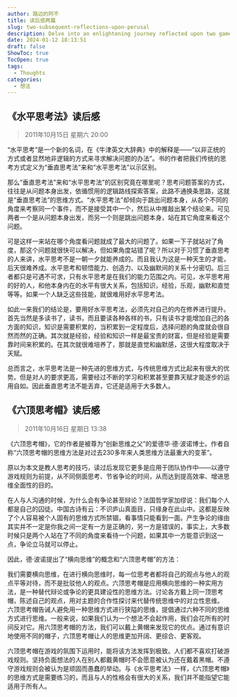 ```yaml
---
author: 路边的阿不
title: 读后感两篇
slug: two-subsequent-reflections-upon-perusal
description: Delve into an enlightening journey reflected upon two game-changing methods of thinking - Lateral Thinking and Six Thinking Hats. Discover new gates towards efficient problem-solving, team collaboration and personal growth!
date: 2024-01-12 18:13:51
draft: false
ShowToc: true
TocOpen: true
tags:
  - Thoughts
categories:
  - 想法
---
```

## 《水平思考法》读后感

> 2011年10月15日 星期六 20:00
 

“水平思考”是一个新的名词，在《牛津英文大辞典》中的解释是——“以非正统的方式或者显然地非逻辑的方式来寻求解决问题的办法”。书的作者把我们传统的思考方式定义为“垂直思考法”来和“水平思考法”以示区别。


那么“垂直思考法”来和“水平思考法”的区别究竟在哪里呢？思考问题答案的方式，往往是从问题本身出发，依循惯用的逻辑路线探索答案，此路不通换条思路，这就是“垂直思考法”的思维方式。“水平思考法”却倾向于跳出问题本身，从各个不同的角度来考察同一个事件，而不是接受其中一个，然后从中推敲出某个结论来。可见两者一个是从问题本身出发，而另一个则是跳出问题本身，站在其它角度来看这个问题。


可是这样一来站在哪个角度看问题就成了最大的问题了。如果一下子就站对了角度，那这个问题就很快可以解决，但如果角度站错了呢？所以对于习惯了垂直思考的人来讲，水平思考不是一朝一夕就能养成的。而且我认为这是一种天生的才能，后天很难养成。水平思考和顿悟能力、创造力、以及幽默间的关系十分密切。后三者都只是可遇不可求，只有水平思考是在我们的能力范围之内。可见，水平思考用的好的人，和他本身内在的水平有很大关系，包括知识，经验，乐观，幽默和直觉等等。如果一个人缺乏这些技能，就很难用好水平思考法。


如此一来我们的结论是，要用好水平思考法，必须先对自己的内在修养进行提升。首先当然是多读书了，读书，而且要读各种各样的书，只有读书才能增加自己的各方面的知识，知识是需要积累的，当积累到一定程度后，选择问题的角度就会很自然而然的正确。其次就是经验，经验和知识一样是最宝贵的财富，但是经验是需要靠时间来积累的。在其次就很难培养了，那就是直觉和幽默感，这很大程度取决于天赋。


总而言之，水平思考法是一种先进的思维方式，与传统思维方式比起来有很大的优势。但是对人的要求更高，需要经过不断的学习和积累甚至要靠天赋才能逐步的运用自如。因此垂直思考法不能丢弃，它还是适用于大多数人。

## 《六顶思考帽》读后感

> 2011年10月16日 星期日 13:38
 

《六顶思考帽》，它的作者是被尊为“创新思维之父”的爱德华·德·波诺博士。作者自称“六顶思考帽的思维方法是对过去230多年来人类思维方法最重大的变革”。


原以为本文是教人思考的技巧，读过后发现它更多是应用于团队协作中——以遵守游戏规则为前提，从不同侧面思考、节省争论的时间，从而达到提高效率、增进思维全面性的目的。 


在人与人沟通的时候，为什么会有争论甚至辩论？法国哲学家加缪说：我们每个人都是自己的囚徒。中国古诗有云：不识庐山真面目，只缘身在此山中。这都是反映了个人容易被个人固有的思维方式所禁锢，看事情只能看到一面。产生争论的缘由其实并不一定是你我之间一定有一方是正确的，另一方是错误的，事实上，大多数时候只是两个人站在了不同的角度来看待一个问题，如果其中一方能意识到这一点，争论立马就可以停止。


因此，德·波诺提出了“横向思维”的概念和“六顶思考帽”的方法：


我们需要横向思维，在进行横向思维时，每一位思考者都将自己的观点与他人的观点平等对待，而不是批驳他人的观点。六顶思考帽是应用横向思维的一种实用方法，是一种替代辩论或争论的更具建设性的思维方法。讨论各方戴上同一顶思考帽，陈述自己的观点，用对主题的合作性探讨来代替传统思维中的对立性思维。
 
六顶思考帽告诫人避免用一种思维方式进行狭隘的思维，提倡通过六种不同的思维方式进行思维。一般来说，如果我们认为一个想法不会起作用，我们会花所有的时间反对它。用六顶思考帽的方法，我们可以戴上黄帽来发现它的优点。通过有意识地使用不同的帽子，六顶思考帽让人的思维更加开阔、更综合、更客观。


六顶思考帽在游戏的氛围下运用时，能将该方法发挥到极致。人们都不喜欢打破游戏规则。坚持负面想法的人在别人都戴黄帽时不会愿意被认为还在戴着黑帽。不遵守游戏规则会被认为是顽固而愚蠢的举动。与《水平思考法》一样，《六顶思考帽》的思维方式是需要练习的，而且与人的性格会有很大的关系，我们并不能指望它能适用于所有人。